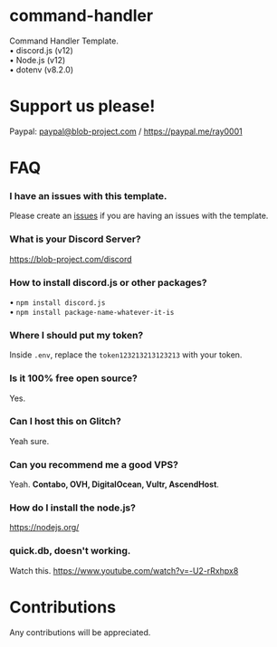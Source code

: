 # command-handler
Command Handler Template.<br>
• discord.js (v12)<br>
• Node.js (v12)<br>
• dotenv (v8.2.0)<br>

# Support us please!
Paypal: paypal@blob-project.com / https://paypal.me/ray0001

# FAQ

### I have an issues with this template.
Please create an [issues](https://github.com/Blob-Development/command-handler/issues) if you are having an issues with the template.

### What is your Discord Server?
https://blob-project.com/discord

### How to install discord.js or other packages?
• `npm install discord.js`<br>
• `npm install package-name-whatever-it-is`<br>

### Where I should put my token?
Inside `.env`, replace the `token123213213123213` with your token.

### Is it 100% free open source?
Yes.

### Can I host this on Glitch?
Yeah sure.

### Can you recommend me a good VPS?
Yeah. **Contabo, OVH, DigitalOcean, Vultr, AscendHost**.

### How do I install the node.js?
https://nodejs.org/

### quick.db, doesn't working.
Watch this. https://www.youtube.com/watch?v=-U2-rRxhpx8

# Contributions
Any contributions will be appreciated.
